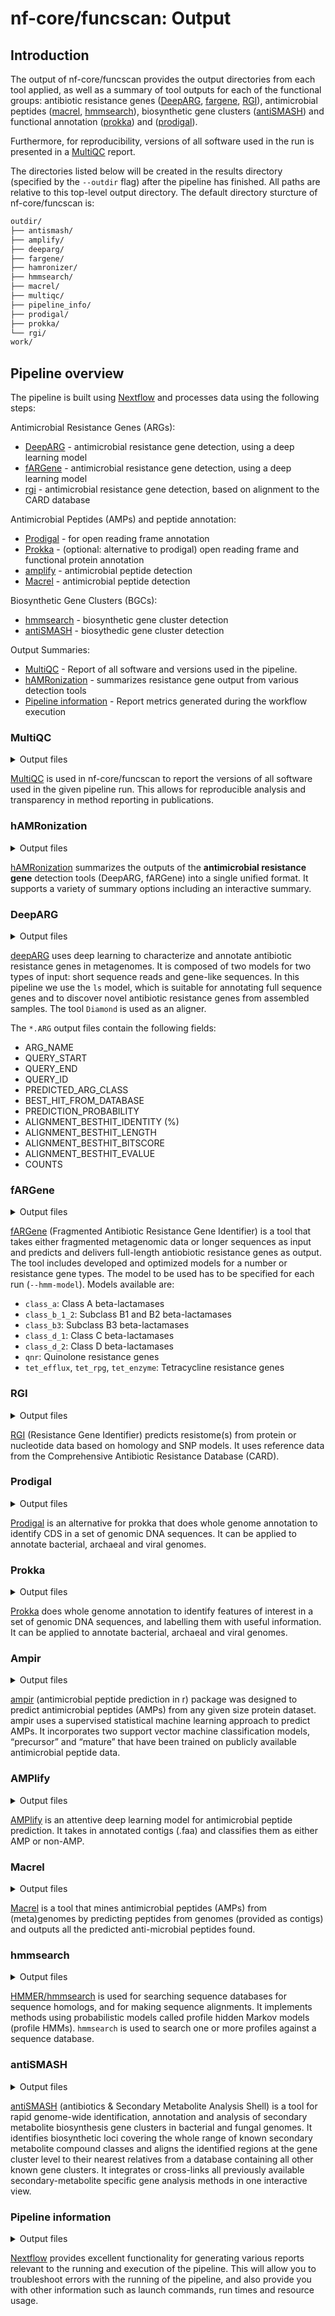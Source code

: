 # nf-core/funcscan: Output

## Introduction

The output of nf-core/funcscan provides the output directories from each tool applied, as well as a summary of tool outputs for each of the functional groups: antibiotic resistance genes ([DeepARG](https://bitbucket.org/gusphdproj/deeparg-ss/src/master/), [fargene](https://github.com/fannyhb/fargene), [RGI](https://card.mcmaster.ca/analyze/rgi)), antimicrobial peptides ([macrel](https://github.com/BigDataBiology/macrel), [hmmsearch](http://hmmer.org)), biosynthetic gene clusters ([antiSMASH](https://docs.antismash.secondarymetabolites.org)) and functional annotation ([prokka](https://github.com/tseemann/prokka)) and ([prodigal](https://github.com/hyattpd/Prodigal)).

Furthermore, for reproducibility, versions of all software used in the run is presented in a [MultiQC](http://multiqc.info) report.

The directories listed below will be created in the results directory (specified by the `--outdir` flag) after the pipeline has finished. All paths are relative to this top-level output directory. The default directory sturcture of nf-core/funcscan is:

<!--
```bash
outdir/
#├── acep/
#├── ai4amp/
├── antismash/
#├── amplify/
#├── ampir/
#├── combiamp/
├── deeparg/
#├── ensembleamppred/
├── fargene/
├── hamronizer/
├── hmmsearch/
├── macrel/
├── multiqc/
#├── neubi/
├── pipeline_info/
├── prodigal/
├── prokka/
#└── rgi/
work/
```
-->

```bash
outdir/
├── antismash/
├── amplify/
├── deeparg/
├── fargene/
├── hamronizer/
├── hmmsearch/
├── macrel/
├── multiqc/
├── pipeline_info/
├── prodigal/
├── prokka/
└── rgi/
work/
```

## Pipeline overview

The pipeline is built using [Nextflow](https://www.nextflow.io/) and processes data using the following steps:

Antimicrobial Resistance Genes (ARGs):

- [DeepARG](#deeparg) - antimicrobial resistance gene detection, using a deep learning model
- [fARGene](#fargene) - antimicrobial resistance gene detection, using a deep learning model
- [rgi](#rgi) - antimicrobial resistance gene detection, based on alignment to the CARD database

Antimicrobial Peptides (AMPs) and peptide annotation:

- [Prodigal](#prodigal) - for open reading frame annotation
- [Prokka](#prokka) - (optional: alternative to prodigal) open reading frame and functional protein annotation
  <!--* [acep](#acep) - antimicrobial peptide detection-->
  <!--* [ai4amp](#ai4amp) - antimicrobial peptide detection-->
  <!--* [ampir](#ampir) - antimicrobial peptide detection-->
- [amplify](#amplify) - antimicrobial peptide detection
  <!--* [EnsembleAMPPred](#ensembleamppred) - antimicrobial peptide detection-->
- [Macrel](#macrel) - antimicrobial peptide detection
<!--* [neubi](#neubi) - antimicrobial peptide detection-->

Biosynthetic Gene Clusters (BGCs):

- [hmmsearch](#hmmsearch) - biosynthetic gene cluster detection
- [antiSMASH](#antismash) - biosythedic gene cluster detection

Output Summaries:

- [MultiQC](#multiqc) - Report of all software and versions used in the pipeline.
- [hAMRonization](#hamronization) - summarizes resistance gene output from various detection tools
  <!--* [combiAMP](#combiamp) - summarizes antimicrobial peptide detection output-->
  <!--* [comBGC](#combgc) - PRELIMINARY TOOL NAME - summarizes biosynthetic gene cluster detection output-->
- [Pipeline information](#pipeline-information) - Report metrics generated during the workflow execution

### MultiQC

<details markdown="1">
<summary>Output files</summary>

- `multiqc/`
  - `multiqc_report.html`: a standalone HTML file that can be viewed in your web browser.
  - `multiqc_data/`: directory containing raw parsed data used for MultiQC report rendering.
  - `multiqc_plots/`: directory containing any static images from the report in various formats.

</details>

[MultiQC](http://multiqc.info) is used in nf-core/funcscan to report the versions of all software used in the given pipeline run. This allows for reproducible analysis and transparency in method reporting in publications.

### hAMRonization

<details markdown="1">
<summary>Output files</summary>

- `hamronization/` one of the following:
  - `hamronization_combined_report.json`: summarized output in .json format
  - `hamronization_combined_report.tsv`: summarized output in .tsv format
  - `hamronization_combined_report.html`: interactive output in .html format

</details>

[hAMRonization](https://github.com/pha4ge/hAMRonization) summarizes the outputs of the **antimicrobial resistance gene** detection tools (DeepARG, fARGene) into a single unified format. It supports a variety of summary options including an interactive summary.

<!--### CombiAMP

<details markdown="1">
<summary>Output files</summary>

* `combiamp/`
    * `output1`: xxx
    * `output2/`: xxx

</details>

[CombiAMP](https://link-to-tool-page.org) xxx tool description here xxx SUMMARY of AMP tools' output
-->

<!--### ComBGC

<details markdown="1">
<summary>Output files</summary>

* `combiamp/`
    * `output1`: xxx
    * `output2/`: xxx

</details>

[ComBGC](https://link-to-tool-page.org) xxx tool description here xxx SUMMARY of BGC tools' output
-->

### DeepARG

<details markdown="1">
<summary>Output files</summary>

- `deeparg/`
  - `db/`: contains diamond, data, database and model information
  - `predict/`:
    - `*.align.daa*`: Diamond alignment output.
    - `*.align.daa.tsv`: Diamond alignment output as .tsv.
    - `*.mapping.ARG`: contains the sequences with a probability >= --prob (0.8 default).
    - `*.mapping.potential.ARG`: contains the sequences with a probability < --prob (0.8 default).

</details>

[deepARG](https://bitbucket.org/gusphdproj/deeparg-ss/src/master/) uses deep learning to characterize and annotate antibiotic resistance genes in metagenomes. It is composed of two models for two types of input: short sequence reads and gene-like sequences. In this pipeline we use the `ls` model, which is suitable for annotating full sequence genes and to discover novel antibiotic resistance genes from assembled samples. The tool `Diamond` is used as an aligner.

The `*.ARG` output files contain the following fields:

- ARG_NAME
- QUERY_START
- QUERY_END
- QUERY_ID
- PREDICTED_ARG_CLASS
- BEST_HIT_FROM_DATABASE
- PREDICTION_PROBABILITY
- ALIGNMENT_BESTHIT_IDENTITY (%)
- ALIGNMENT_BESTHIT_LENGTH
- ALIGNMENT_BESTHIT_BITSCORE
- ALIGNMENT_BESTHIT_EVALUE
- COUNTS

### fARGene

<details markdown="1">
<summary>Output files</summary>

- `fargene/`
  - `fargene_analysis.log`: Contains the output that Fargene produced during its run
  - `<sample_name>/`:
    - `hmmsearchresults/`: Contains the output from hmmsearch.
    - `predictedGenes/`:
      - `*-filtered.fasta`: nucleotide sequences of predicted ARGs.
      - `*-filtered-peptides.fasta`: aminoacid sequences of predicted ARGs.
    - `results_summary.txt`: Text summary of run results, listing predicted genes and ORFs for each input file.
    - `tmpdir/`: Contains temporary output files and fasta files.

</details>

[fARGene](https://github.com/fannyhb/fargene) (Fragmented Antibiotic Resistance Gene Identifier) is a tool that takes either fragmented metagenomic data or longer sequences as input and predicts and delivers full-length antiobiotic resistance genes as output. The tool includes developed and optimized models for a number or resistance gene types. The model to be used has to be specified for each run (`--hmm-model`). Models available are:

- `class_a`: Class A beta-lactamases
- `class_b_1_2`: Subclass B1 and B2 beta-lactamases
- `class_b3`: Subclass B3 beta-lactamases
- `class_d_1`: Class C beta-lactamases
- `class_d_2`: Class D beta-lactamases
- `qnr`: Quinolone resistance genes
- `tet_efflux`, `tet_rpg`, `tet_enzyme`: Tetracycline resistance genes

### RGI

<details markdown="1">
<summary>Output files</summary>

- `rgi/`
  - `<samplename>.json`: hit results in json format
  - `<samplename>.txt`: hit results table separated by '#'
  - `<samplename>.fasta.temp.*.json`: four temporary json files where '\*' stands for 'homolog', 'overexpression', 'predictedGenes' and 'predictedGenes.protein'.

</details>

[RGI](https://github.com/arpcard/rgi) (Resistance Gene Identifier) predicts resistome(s) from protein or nucleotide data based on homology and SNP models. It uses reference data from the Comprehensive Antibiotic Resistance Database (CARD).

### Prodigal

<details markdown="1">
<summary>Output files</summary>

- `prokka/`
  - `<samplename>/`:
    - `*.gff`: Annotation in GFF3 format, containing both sequences and annotations
    - `*.fna`: Nucleotide FASTA file of the input contig sequences.
    - `*.faa`: Protein FASTA file of the translated CDS sequences.
    - `*_all.txt`: Text file containing all_gene_annotations.

</details>

[Prodigal](https://github.com/hyattpd/Prodigal) is an alternative for prokka that does whole genome annotation to identify CDS in a set of genomic DNA sequences. It can be applied to annotate bacterial, archaeal and viral genomes.

### Prokka

<details markdown="1">
<summary>Output files</summary>

- `prokka/`
  - `<samplename>/`:
    - `*.gff`: annotation in GFF3 format, containing both sequences and annotations
    - `*.gbk`: standard Genbank file derived from the master .gff.
    - `*.fna`: Nucleotide FASTA file of the input contig sequences.
    - `*.faa`: Protein FASTA file of the translated CDS sequences.
    - `*.ffn`: Nucleotide FASTA file of all the prediction transcripts (CDS, rRNA, tRNA, tmRNA, misc_RNA).
    - `*.sqn`: An ASN1 format "Sequin" file for submission to Genbank.
    - `*.fsa`: Nucleotide FASTA file of the input contig sequences, used by "tbl2asn" to create the .sqn file.
    - `*.tbl`: Feature Table file, used by "tbl2asn" to create the .sqn file.
    - `*.err`: Unacceptable annotations - the NCBI discrepancy report.
    - `*.log`: Contains all the output that Prokka produced during its run.
    - `*.txt`: Statistics relating to the annotated features found.
    - `*.tsv`: ab-separated file of all features.

</details>

[Prokka](https://github.com/tseemann/prokka) does whole genome annotation to identify features of interest in a set of genomic DNA sequences, and labelling them with useful information. It can be applied to annotate bacterial, archaeal and viral genomes.

<!--### Acep

<details markdown="1">
<summary>Output files</summary>

* `acep/`
    * `output1`: xxx
    * `output2/`: xxx

</details>

[Acep](no page with source code found ...) xxx tool description here xxx
-->

<!--### AI4AMP

<details markdown="1">
<summary>Output files</summary>

* `ai4amp/`
    * `output1`: xxx
    * `output2/`: xxx

</details>

[AI4AMP](https://github.com/LinTzuTang/AI4AMP_predictor) is a sequence-based antimicrobial peptides (AMP) predictor based on PC6 protein encoding method and deep learning.
-->

### Ampir

<details markdown="1">
<summary>Output files</summary>

- `ampir/`
  - `<samplename>.ampir.faa`: predicted AMP sequences in FAA format
  - `<samplename>.ampir.tsv`: predicted AMP metadata in TSV format, contains contig name, sequence and probability score

</details>

[ampir](https://github.com/Legana/ampir) (antimicrobial peptide prediction in r) package was designed to predict antimicrobial peptides (AMPs) from any given size protein dataset. ampir uses a supervised statistical machine learning approach to predict AMPs. It incorporates two support vector machine classification models, “precursor” and “mature” that have been trained on publicly available antimicrobial peptide data.

### AMPlify

<details markdown="1">
<summary>Output files</summary>

-_`amplify/` -_ `*_results.tsv`: contig amino-acid sequences with prediction result (AMP or non-AMP) and information on sequence length, charge, probability score, AMPlify log-scaled score)

</details>

[AMPlify](https://github.com/bcgsc/AMPlify) is an attentive deep learning model for antimicrobial peptide prediction. It takes in annotated contigs (.faa) and classifies them as either AMP or non-AMP.

<!--### Ensemble-AMPPred

<details markdown="1">
<summary>Output files</summary>

* `ensembleamppred/`
    * `output1`: xxx
    * `output2/`: xxx

</details>

[Ensemble-AMPPred](no link to source code found ...) xxx tool description here xxx
-->

### Macrel

<details markdown="1">
<summary>Output files</summary>

- `macrel_contigs/`
  - `*.smorfs.faa.gz`: A zipped fasta file containing aminoacid sequences of small peptides (<100 aa, small open reading frames) showing the general gene prediction information in the contigs.
  - `*.all_orfs.faa.gz`: A zipped fasta file containing amino acid sequences showing the general gene prediction information in the contigs.
  - `prediction.gz`: A zipped file, with all predicted amps in a table format.
  - `*.md`: A readme file containing tool specific information (e.g. citations, details about the output, etc.).
  - `*_log.txt`: A log file containing the information pertaining to the run.

</details>

[Macrel](https://github.com/BigDataBiology/macrel) is a tool that mines antimicrobial peptides (AMPs) from (meta)genomes by predicting peptides from genomes (provided as contigs) and outputs all the predicted anti-microbial peptides found.

<!--### NeuBI

<details markdown="1">
<summary>Output files</summary>

* `neubi/`
    * `output1`: xxx
    * `output2/`: xxx

</details>

[NeuBI](https://github.com/nafizh/NeuBI) (Neural Bacteriocin Identifier) is a recurrent neural network based software to predict bacteriocins from protein sequences. Unlike traditional alignment based approaches such as BLAST or HMMER used by BAGEL or BACTIBASE, this is an alignment free approach towards finding novel bacteriocins.
-->

### hmmsearch

<details markdown="1">
<summary>Output files</summary>

- `hmmersearch/`
  - `*.txt.gz`: Human readable output summarizing hmmsearch results.
  - `*.sto.gz`: Optional multiple sequence alignment (MSA) in Stockholm format.
  - `*.tbl.gz`: Optional tabular (space-delimited) summary of per-target output.
  - `*.domtbl.gz`: Optional tabular (space-delimited) summary of per-domain output.

</details>

[HMMER/hmmsearch](http://hmmer.org) is used for searching sequence databases for sequence homologs, and for making sequence alignments. It implements methods using probabilistic models called profile hidden Markov models (profile HMMs). `hmmsearch` is used to search one or more profiles against a sequence database.

### antiSMASH

<details markdown="1">
<summary>Output files</summary>

- `antismash/` most important output files:
  - `knownclusterblast/`
    - `*_c*.txt`: Tables with MIBiG hits
  - `clusterblastoutput.txt`: Raw BLAST output of known clusters previously predicted by antiSMASH using the built-in ClusterBlast algorithm
  - `knownclusterblastoutput.txt`: Raw BLAST output of known clusters of the MIBiG database.
  - `*region*.gbk`: Nucleotide sequence + annotations in GenBank file format; one file per antiSMASH hit.

</details>

[antiSMASH](https://docs.antismash.secondarymetabolites.org) (antibiotics & Secondary Metabolite Analysis Shell) is a tool for rapid genome-wide identification, annotation and analysis of secondary metabolite biosynthesis gene clusters in bacterial and fungal genomes. It identifies biosynthetic loci covering the whole range of known secondary metabolite compound classes and aligns the identified regions at the gene cluster level to their nearest relatives from a database containing all other known gene clusters. It integrates or cross-links all previously available secondary-metabolite specific gene analysis methods in one interactive view.

### Pipeline information

<details markdown="1">
<summary>Output files</summary>

- `pipeline_info/`
  - Reports generated by Nextflow: `execution_report.html`, `execution_timeline.html`, `execution_trace.txt` and `pipeline_dag.dot`/`pipeline_dag.svg`.
  - Reports generated by the pipeline: `pipeline_report.html`, `pipeline_report.txt` and `software_versions.yml`. The `pipeline_report*` files will only be present if the `--email` / `--email_on_fail` parameter's are used when running the pipeline.
  - Reformatted samplesheet files used as input to the pipeline: `samplesheet.valid.csv`.

</details>

[Nextflow](https://www.nextflow.io/docs/latest/tracing.html) provides excellent functionality for generating various reports relevant to the running and execution of the pipeline. This will allow you to troubleshoot errors with the running of the pipeline, and also provide you with other information such as launch commands, run times and resource usage.
